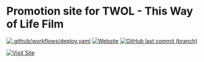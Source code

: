 # Promotion site for TWOL - This Way of Life Film
[![.github/workflows/deploy.yaml](https://github.com/AAP9002/twol-site/actions/workflows/deploy.yaml/badge.svg)](https://github.com/AAP9002/twol-site/actions/workflows/deploy.yaml)
[![Website](https://img.shields.io/website?url=https%3A%2F%2Ftwol82.com%2F&logo=githubpages)](https://twol82.com/)
[![GitHub last commit (branch)](https://img.shields.io/github/last-commit/AAP9002/twol-site/live?label=Last%20Live%20Publish&logo=iterm2)](https://twol82.com/)

[![Visit Site](https://img.shields.io/badge/Visit%20Site-Link-green?style=for-the-badge)](https://twol82.com/)
